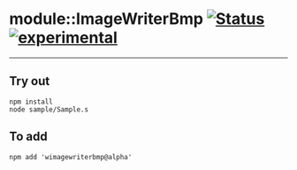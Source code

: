 
# module::ImageWriterBmp  [![Status](https://github.com/Wandalen/wImageWriterBmp/workflows/Publish/badge.svg)](https://github.com/Wandalen/wImageWriterBmp/actions?query=workflow%3APublish) [![experimental](https://img.shields.io/badge/stability-experimental-orange.svg)](https://github.com/emersion/stability-badges#experimental)

___

## Try out
```
npm install
node sample/Sample.s
```

## To add
```
npm add 'wimagewriterbmp@alpha'
```

